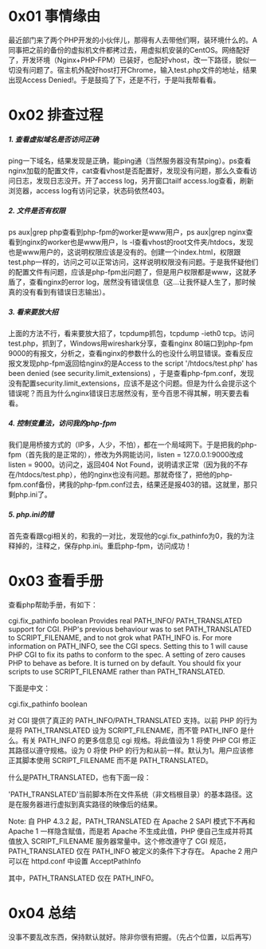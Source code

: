 # 0x01 事情缘由
最近部门来了两个PHP开发的小伙伴儿，那得有人去带他们啊，装环境什么的。A同事把之前的备份的虚拟机文件都拷过去，用虚拟机安装的CentOS。网络配好了，开发环境（Nginx+PHP-FPM）已装好，也配好vhost，改一下路径，貌似一切没有问题了。宿主机外配好host打开Chrome，输入test.php文件的地址，结果出现Access Denied!。于是鼓捣了下，还是不行，于是叫我帮看看。

# 0x02 排查过程
##### 1. 查看虚拟域名是否访问正确
ping一下域名，结果发现是正确，能ping通（当然服务器没有禁ping）。ps查看nginx加载的配置文件，cat查看vhost是否配置好，发现没有问题，那么久查看访问日志，发现日志没开。开了access log，另开窗口tailf access.log查看，刷新浏览器，access log有访问记录，状态码依然403。

##### 2. 文件是否有权限
ps aux|grep php查看到php-fpm的worker是www用户，ps aux|grep nginx查看到nginx的worker也是www用户，ls -l查看vhost的root文件夹/htdocs，发现也是www用户的，这说明权限应该是没有的。创建一个index.html，权限跟test.php一样的，访问之可以正常访问，这样说明权限没有问题。于是我怀疑他们的配置文件有问题，应该是php-fpm出问题了，但是用户权限都是www，这就矛盾了，查看nginx的error log，居然没有错误信息（这...让我怀疑人生了，那时候真的没有看到有错误日志输出）。

##### 3. 看来要放大招
上面的方法不行，看来要放大招了，tcpdump抓包，tcpdump -ieth0 tcp。访问test.php，抓到了，Windows用wireshark分享，查看nginx 80端口到php-fpm 9000的有报文，分析之，查看nginx的参数什么的也没什么明显错误。查看反应报文发现php-fpm返回给nginx的是Access to the script '/htdocs/test.php' has been denied (see security.limit_extensions) ，于是查看php-fpm.conf，发现没有配置security.limit_extensions，应该不是这个问题。但是为什么会提示这个错误呢？而且为什么nginx错误日志居然没有，至今百思不得其解，明天要去看看。

##### 4. 控制变量法，访问我的php-fpm
我们是用桥接方式的（IP多，人少，不怕），都在一个局域网下。于是把我的php-fpm（首先我的是正常的），修改为外网能访问，listen = 127.0.0.1:9000改成listen = 9000。访问之，返回404 Not Found，说明请求正常（因为我的不存在/htdocs/test.php），他的nginx也没有问题。那就奇怪了，把他的php-fpm.conf备份，拷我的php-fpm.conf过去，结果还是报403的错。这就里，那只剩php.ini了。

##### 5. php.ini的错
首先查看跟cgi相关的，和我的一对比，发现他的cgi.fix_pathinfo为0，我的为注释掉的，注释之，保存php.ini。重启php-fpm，访问成功！

# 0x03 查看手册
查看php帮助手册，有如下：

cgi.fix_pathinfo boolean 
Provides real PATH_INFO/ PATH_TRANSLATED support for CGI. PHP's previous behaviour was to set PATH_TRANSLATED to SCRIPT_FILENAME, and to not grok what  PATH_INFO is. For more information on PATH_INFO, see the CGI specs. Setting this to 1 will cause PHP CGI to fix its paths to conform to the spec. A setting of zero causes PHP to behave as before. It is turned on by default. You should fix your scripts to use SCRIPT_FILENAME rather than PATH_TRANSLATED. 

下面是中文：

cgi.fix_pathinfo boolean

 对 CGI 提供了真正的 PATH_INFO/PATH_TRANSLATED 支持。以前 PHP 的行为是将 PATH_TRANSLATED 设为 SCRIPT_FILENAME，而不管 PATH_INFO 是什么。有关 PATH_INFO 的更多信息见 cgi 规格。将此值设为 1 将使 PHP CGI 修正其路径以遵守规格。设为 0 将使 PHP 的行为和从前一样。默认为1。用户应该修正其脚本使用 SCRIPT_FILENAME 而不是 PATH_TRANSLATED。
 
什么是PATH_TRANSLATED，也有下面一段：
 
'PATH_TRANSLATED'当前脚本所在文件系统（非文档根目录）的基本路径。这是在服务器进行虚拟到真实路径的映像后的结果。  

Note: 自 PHP 4.3.2 起，PATH_TRANSLATED 在 Apache 2 SAPI 模式下不再和 Apache 1 一样隐含赋值，而是若 Apache 不生成此值，PHP 便自己生成并将其值放入 SCRIPT_FILENAME 服务器常量中。这个修改遵守了 CGI 规范，PATH_TRANSLATED 仅在 PATH_INFO 被定义的条件下才存在。  Apache 2 用户可以在 httpd.conf 中设置 AcceptPathInfo 

其中，PATH_TRANSLATED 仅在 PATH_INFO。

# 0x04 总结
没事不要乱改东西，保持默认就好。除非你很有把握。（先占个位置，以后再写）
